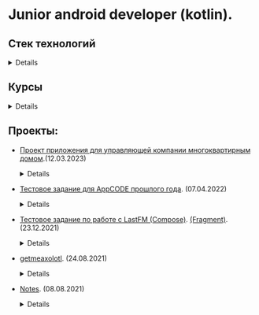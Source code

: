 # Junior android developer (kotlin). 

## Стек технологий 
<details> 
   
   + Kotlin
   
   + Android SDK
   
   + Retrofit
   
   + jetpack libs
   
   + Jetpack Compose (использовал, сейчас изучение отложено)
   
   + ViewBinding
   
   + Kotlin Coroutines
   
   + MVVM
   
   + ClearArchitecture
   
   + DI (Hilt)
   
   + Flow
   
   + ROOM.
  
</details>

## Курсы
<details>

[Developing Android Apps with Kotlin](https://classroom.udacity.com/courses/ud9012)

</details>

## Проекты:
   
+ [Проект приложения для управляющей компании многоквартирным домом](https://github.com/zdezak/Space).(12.03.2023)
   <details>
               
      Описание: Проект приложения для управляющей компании многоквартирным домом. Состоит из нижнего навигационного бара, имеет 3 кладки.
  
      Стек: MVVM, StateFlow, RecyclerView, XML...
   
   </details>

+ [Тестовое задание для AppCODE прошлого года](https://github.com/zdezak/Coder). (07.04.2022)
   <details>

      Описание: Приложение с информацией о пользователях. Тестовое задание для AppCODE прошлого года.

      Стек: Retrofit, Hilt(ветка rewrite), Jetpack Compose, MVVM, clearArchitecture(ветка rewrite)

   </details>
  
+ [Тестовое задание по работе с LastFM (Compose)](https://github.com/zdezak/getInfoAboutAlbums). [(Fragment)](https://github.com/zdezak/getArtist). (23.12.2021)
   <details>

      Описание: Приложение реализует поиск, возвращает список групп и музыкантов. По клику на имя музыканта или группы, выводит обложки альбомов.

      Стек: Retrofit, Moshi, RecyclerView, Fragment, Jetpack Compose (Отдельный репозиторий), MVVM.

   </details>

+ [getmeaxolotl](https://github.com/zdezak/getmeaxolotl). (24.08.2021)
   <details>

      Описание: Приложение получает данные с API и выводит на экран. По кнопке отправляется новый запрос.

      Стек: Retrofit, Moshi, Activity, MVVM.

   </details>

+ [Notes](https://github.com/zdezak/Notes). (08.08.2021)
   <details>

      Простое приложение для заметок. Отображение, добавление, редактирование, удаление.Построено на взаимодействии фрагментов. Одно activity.

      Стек: Retrofit, Room, DataBinding, RecyclerView, Safe-arg, Jetpack navigation, MVVM, kotlin coroutines,lifecycler lib,

   </details>
